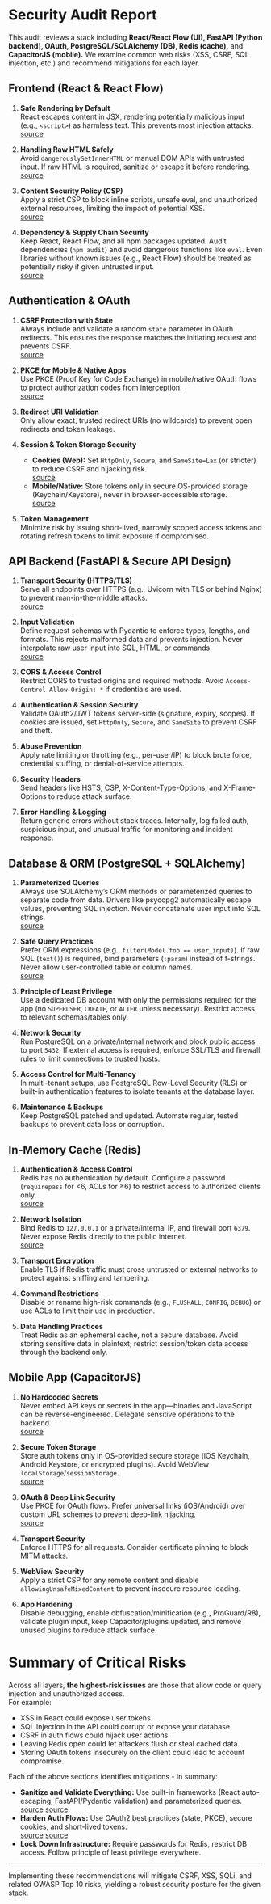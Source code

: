 # Security Audit Report

This audit reviews a stack including **React/React Flow (UI), FastAPI (Python backend), OAuth, PostgreSQL/SQLAlchemy (DB), Redis (cache),** and **CapacitorJS (mobile).**
We examine common web risks (XSS, CSRF, SQL injection, etc.) and recommend mitigations for each layer.

## Frontend (React & React Flow)
1. **Safe Rendering by Default**  
   React escapes content in JSX, rendering potentially malicious input (e.g., `<script>`) as harmless text.
   This prevents most injection attacks.  
   [source](https://www.stackhawk.com/blog/react-xss-guide-examples-and-prevention/#:~:text=React%20outputs%20elements%20and%20data,render%20it%20as%20a%20string)

2. **Handling Raw HTML Safely**  
   Avoid `dangerouslySetInnerHTML` or manual DOM APIs with untrusted input.
   If raw HTML is required, sanitize or escape it before rendering.  
   [source](https://www.stackhawk.com/blog/react-xss-guide-examples-and-prevention/#:~:text=All%20HTML%20elements%20contained%20by,docs%20also%20mention%20this%20here)

3. **Content Security Policy (CSP)**  
   Apply a strict CSP to block inline scripts, unsafe eval, and unauthorized external resources, limiting the impact of potential XSS.  
   [source](https://dev.to/ceblakely/web-security-for-developers-cross-site-scripting-xss-1hh9#:~:text=,CSP)

4. **Dependency & Supply Chain Security**  
   Keep React, React Flow, and all npm packages updated.
   Audit dependencies (`npm audit`) and avoid dangerous functions like `eval`.
   Even libraries without known issues (e.g., React Flow) should be treated as potentially risky if given untrusted input.  
   [source](https://security.snyk.io/package/npm/react-flow-renderer#:~:text=Direct%20Vulnerabilities)

## Authentication & OAuth
1. **CSRF Protection with State**  
   Always include and validate a random `state` parameter in OAuth redirects.
   This ensures the response matches the initiating request and prevents CSRF.  
   [source](https://auth0.com/docs/secure/attack-protection/state-parameters#:~:text=CSRF%20attacks)

2. **PKCE for Mobile & Native Apps**  
   Use PKCE (Proof Key for Code Exchange) in mobile/native OAuth flows to protect authorization codes from interception.  
   [source](https://capacitorjs.com/docs/guides/security#:~:text=This%20is%20especially%20important%20for,for%20oAuth2%20in%20Capacitor%20apps)

3. **Redirect URI Validation**  
   Only allow exact, trusted redirect URIs (no wildcards) to prevent open redirects and token leakage.

4. **Session & Token Storage Security**
   * **Cookies (Web):** Set `HttpOnly`, `Secure`, and `SameSite=Lax` (or stricter) to reduce CSRF and hijacking risk.  
     [source](https://www.stackhawk.com/blog/react-csrf-protection-guide-examples-and-how-to-enable-it/#:~:text=match%20at%20L1926%20The%20sameSite%3A,depth)
   * **Mobile/Native:** Store tokens only in secure OS-provided storage (Keychain/Keystore), never in browser-accessible storage.  
     [source](https://developers.google.com/identity/protocols/oauth2/resources/best-practices#:~:text=Handle%20user%20tokens%20securely)

5. **Token Management**  
   Minimize risk by issuing short-lived, narrowly scoped access tokens and rotating refresh tokens to limit exposure if compromised.

## API Backend (FastAPI & Secure API Design)
1. **Transport Security (HTTPS/TLS)**  
   Serve all endpoints over HTTPS (e.g., Uvicorn with TLS or behind Nginx) to prevent man-in-the-middle attacks.  
   [source](https://escape.tech/blog/how-to-secure-fastapi-api/#:~:text=First%20step%3A%20Use%20HTTPS%20for,secure%20communication)

2. **Input Validation**  
   Define request schemas with Pydantic to enforce types, lengths, and formats.
   This rejects malformed data and prevents injection.
   Never interpolate raw user input into SQL, HTML, or commands.  
   [source](https://escape.tech/blog/how-to-secure-fastapi-api/#:~:text=Validate%20and%20sanitize%20user%20input)

3. **CORS & Access Control**  
   Restrict CORS to trusted origins and required methods.
   Avoid `Access-Control-Allow-Origin: *` if credentials are used.

4. **Authentication & Session Security**  
   Validate OAuth2/JWT tokens server-side (signature, expiry, scopes).
  If cookies are issued, set `HttpOnly`, `Secure`, and `SameSite` to prevent CSRF and theft.

5. **Abuse Prevention**  
   Apply rate limiting or throttling (e.g., per-user/IP) to block brute force, credential stuffing, or denial-of-service attempts.

6. **Security Headers**  
   Send headers like HSTS, CSP, X-Content-Type-Options, and X-Frame-Options to reduce attack surface.

7. **Error Handling & Logging**  
   Return generic errors without stack traces.
   Internally, log failed auth, suspicious input, and unusual traffic for monitoring and incident response.

## Database & ORM (PostgreSQL + SQLAlchemy)
1. **Parameterized Queries**  
   Always use SQLAlchemy’s ORM methods or parameterized queries to separate code from data.
   Drivers like psycopg2 automatically escape values, preventing SQL injection.
   Never concatenate user input into SQL strings.  
   [source](https://realpython.com/prevent-python-sql-injection/#:~:text=think%20about%20when%20trying%20to,compose%20a%20query%20with%20parameters)

2. **Safe Query Practices**  
   Prefer ORM expressions (e.g., `filter(Model.foo == user_input)`).
   If raw SQL (`text()`) is required, bind parameters (`:param`) instead of f-strings.
   Never allow user-controlled table or column names.  
   [source](https://stackoverflow.com/questions/6501583/sqlalchemy-sql-injection#:~:text=The%20accepted%20answer%20is%20lazy,you%20are%20open%20to%20attack)

3. **Principle of Least Privilege**  
   Use a dedicated DB account with only the permissions required for the app (no `SUPERUSER`, `CREATE`, or `ALTER` unless necessary).
   Restrict access to relevant schemas/tables only.

4. **Network Security**  
   Run PostgreSQL on a private/internal network and block public access to port `5432`.
   If external access is required, enforce SSL/TLS and firewall rules to limit connections to trusted hosts.

5. **Access Control for Multi-Tenancy**  
   In multi-tenant setups, use PostgreSQL Row-Level Security (RLS) or built-in authentication features to isolate tenants at the database layer.

6. **Maintenance & Backups**  
   Keep PostgreSQL patched and updated.
   Automate regular, tested backups to prevent data loss or corruption.

## In-Memory Cache (Redis)
1. **Authentication & Access Control**  
   Redis has no authentication by default.
   Configure a password (`requirepass` for <6, ACLs for ≥6) to restrict access to authorized clients only.  
   [source](https://medium.com/@rizqimulkisrc/redis-security-preventing-unauthorized-access-and-data-leakage-46278d4f2bb3#:~:text=No%20Authentication%20by%20Default)

2. **Network Isolation**  
   Bind Redis to `127.0.0.1` or a private/internal IP, and firewall port `6379`.
   Never expose Redis directly to the public internet.  
   [source](https://redis.io/docs/latest/operate/oss_and_stack/management/security/#:~:text=In%20this%20case%2C%20the%20web,browsers%20accessing%20the%20web%20application)

3. **Transport Encryption**  
   Enable TLS if Redis traffic must cross untrusted or external networks to protect against sniffing and tampering.

4. **Command Restrictions**  
   Disable or rename high-risk commands (e.g., `FLUSHALL`, `CONFIG`, `DEBUG`) or use ACLs to limit their use in production.

5. **Data Handling Practices**  
   Treat Redis as an ephemeral cache, not a secure database.
   Avoid storing sensitive data in plaintext; restrict session/token data access through the backend only.

## Mobile App (CapacitorJS)
1. **No Hardcoded Secrets**  
   Never embed API keys or secrets in the app—binaries and JavaScript can be reverse-engineered.
   Delegate sensitive operations to the backend.  
   [source](https://capacitorjs.com/docs/guides/security#:~:text=Avoid%20Embedding%20Secrets%20in%20Code)

2. **Secure Token Storage**  
   Store auth tokens only in OS-provided secure storage (iOS Keychain, Android Keystore, or encrypted plugins).
   Avoid WebView `localStorage`/`sessionStorage`.  
   [source](https://developers.google.com/identity/protocols/oauth2/resources/best-practices#:~:text=Handle%20user%20tokens%20securely)

3. **OAuth & Deep Link Security**  
   Use PKCE for OAuth flows.
   Prefer universal links (iOS/Android) over custom URL schemes to prevent deep-link hijacking.  
   [source](https://capacitorjs.com/docs/guides/security#:~:text=This%20is%20especially%20important%20for,for%20oAuth2%20in%20Capacitor%20apps)

4. **Transport Security**  
   Enforce HTTPS for all requests.
   Consider certificate pinning to block MITM attacks.

5. **WebView Security**  
   Apply a strict CSP for any remote content and disable `allowingUnsafeMixedContent` to prevent insecure resource loading.

6. **App Hardening**  
   Disable debugging, enable obfuscation/minification (e.g., ProGuard/R8), validate plugin input, keep Capacitor/plugins updated, and remove unused plugins to reduce attack surface.

# Summary of Critical Risks
Across all layers, **the highest-risk issues** are those that allow code or query injection and unauthorized access.  
For example:
- XSS in React could expose user tokens.
- SQL injection in the API could corrupt or expose your database.
- CSRF in auth flows could hijack user actions.
- Leaving Redis open could let attackers flush or steal cached data.
- Storing OAuth tokens insecurely on the client could lead to account compromise.

Each of the above sections identifies mitigations - in summary:
- **Sanitize and Validate Everything:** Use built-in frameworks (React auto-escaping, FastAPI/Pydantic validation) and parameterized queries.  
[source](https://www.stackhawk.com/blog/react-xss-guide-examples-and-prevention/#:~:text=React%20outputs%20elements%20and%20data,render%20it%20as%20a%20string) [source](https://realpython.com/prevent-python-sql-injection/#:~:text=think%20about%20when%20trying%20to,compose%20a%20query%20with%20parameters)
- **Harden Auth Flows:** Use OAuth2 best practices (state, PKCE), secure cookies, and short-lived tokens.  
[source](https://auth0.com/docs/secure/attack-protection/state-parameters#:~:text=CSRF%20attacks) [source](https://capacitorjs.com/docs/guides/security#:~:text=This%20is%20especially%20important%20for,for%20oAuth2%20in%20Capacitor%20apps)
- **Lock Down Infrastructure:** Require passwords for Redis, restrict DB access.
  Follow principle of least privilege everywhere.

---

Implementing these recommendations will mitigate CSRF, XSS, SQLi, and related OWASP Top 10 risks, yielding a robust security posture for the given stack.
